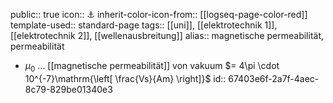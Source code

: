 public:: true
icon:: ⚓
inherit-color-icon-from:: [[logseq-page-color-red]] 
template-used:: standard-page
tags:: [[uni]], [[elektrotechnik 1]], [[elektrotechnik 2]], [[wellenausbreitung]] 
alias:: magnetische permeabilität, permeabilität

- $\mu_0$ ... [[magnetische permeabilität]] von vakuum $= 4\pi \cdot 10^{-7}\mathrm{\left[ \frac{Vs}{Am} \right]}$
  id:: 67403e6f-2a7f-4aec-8c79-829be01340e3